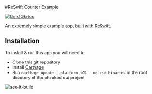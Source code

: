 #ReSwift Counter Example

[![Build Status](https://travis-ci.org/TheSwiftAlps/CounterExample.svg?branch=master)](https://travis-ci.org/TheSwiftAlps/CounterExample)

An extremely simple example app, built with [ReSwift](https://github.com/ReSwift/ReSwift).

## Installation

To install & run this app you will need to:

- Clone this git repository
- Install [Carthage](https://github.com/carthage/carthage)
- Run `carthage update --platform iOS --no-use-binaries` in the root directory of the checked out project

![see-it-build](xcode-8.1.gif)
